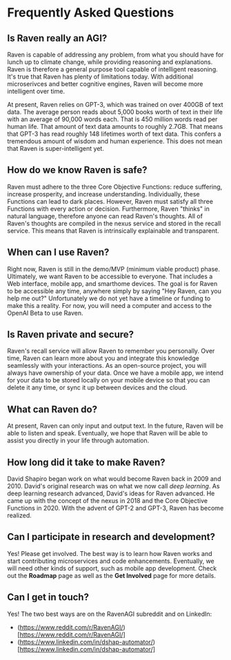# Frequently Asked Questions

## Is Raven really an AGI?

Raven is capable of addressing any problem, from what you should have for lunch up to climate change, while providing reasoning and explanations. Raven is therefore a general purpose tool capable of intelligent reasoning. It's true that Raven has plenty of limitations today. With additional microserivces and better cognitive engines, Raven will become more intelligent over time.

At present, Raven relies on GPT-3, which was trained on over 400GB of text data. The average person reads about 5,000 books worth of text in their life with an average of 90,000 words each. That is 450 million words read per human life. That amount of text data amounts to roughly 2.7GB. That means that GPT-3 has read roughly 148 lifetimes worth of text data. This confers a tremendous amount of wisdom and human experience. This does not mean that Raven is super-intelligent yet. 

## How do we know Raven is safe?

Raven must adhere to the three Core Objective Functions: reduce suffering, increase prosperity, and increase understanding. Individually, these Functions can lead to dark places. However, Raven must satisfy all three Functions with every action or decision. Furthermore, Raven "thinks" in natural language, therefore anyone can read Raven's thoughts. All of Raven's thoughts are compiled in the nexus service and stored in the recall service. This means that Raven is intrinsically explainable and transparent. 

## When can I use Raven?

Right now, Raven is still in the demo/MVP (minimum viable product) phase. Ultimately, we want Raven to be accessible to everyone. That includes a Web interface, mobile app, and smarthome devices. The goal is for Raven to be accessible any time, anywhere simply by saying "Hey Raven, can you help me out?" Unfortunately we do not yet have a timeline or funding to make this a reality. For now, you will need a computer and access to the OpenAI Beta to use Raven. 

## Is Raven private and secure?

Raven's recall service will allow Raven to remember you personally. Over time, Raven can learn more about you and integrate this knowledge seamlessly with your interactions. As an open-source project, you will always have ownership of your data. Once we have a mobile app, we intend for your data to be stored locally on your mobile device so that you can delete it any time, or sync it up between devices and the cloud. 

## What can Raven do?

At present, Raven can only input and output text. In the future, Raven will be able to listen and speak. Eventually, we hope that Raven will be able to assist you directly in your life through automation. 

## How long did it take to make Raven?

David Shapiro began work on what would become Raven back in 2009 and 2010. David's original research was on what we now call *deep learning*. As deep learning research advanced, David's ideas for Raven advanced. He came up with the concept of the nexus in 2018 and the Core Objective Functions in 2020. With the advent of GPT-2 and GPT-3, Raven has become realized. 

## Can I participate in research and development?

Yes! Please get involved. The best way is to learn how Raven works and start contributing microservices and code enhancements. Eventually, we will need other kinds of support, such as mobile app development. Check out the **Roadmap** page as well as the **Get Involved** page for more details. 

## Can I get in touch?

Yes! The two best ways are on the RavenAGI subreddit and on LinkedIn:

- (https://www.reddit.com/r/RavenAGI/)[https://www.reddit.com/r/RavenAGI/]
- (https://www.linkedin.com/in/dshap-automator/)[https://www.linkedin.com/in/dshap-automator/]